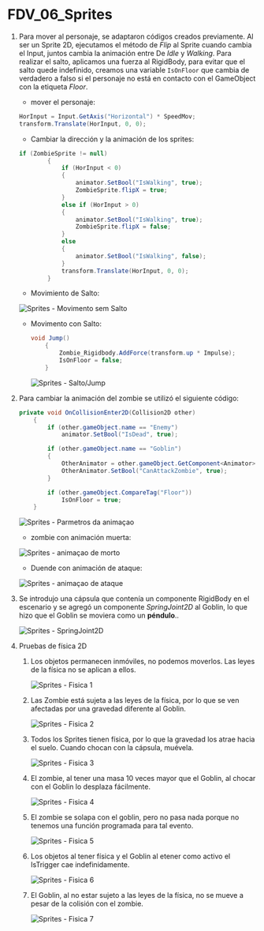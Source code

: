 # FDV_06_Sprites

1. Para mover al personaje, se adaptaron códigos creados previamente. Al ser un Sprite 2D, ejecutamos el método de _Flip_ al Sprite cuando cambia el Input, juntos cambia la animación entre De _Idle_ y _Walking_.
Para realizar el salto, aplicamos una fuerza al RigidBody, para evitar que el salto quede indefinido, creamos una variable `IsOnFloor` que cambia de verdadero a falso si el personaje no está en contacto con el GameObject con la etiqueta _Floor_.

    - mover el personaje:

    ```C#
    HorInput = Input.GetAxis("Horizontal") * SpeedMov;
    transform.Translate(HorInput, 0, 0);
    ```

    - Cambiar la dirección y la animación de los sprites:

    ```C#
    if (ZombieSprite != null)
            {
                if (HorInput < 0)
                {
                    animator.SetBool("IsWalking", true);
                    ZombieSprite.flipX = true;
                }
                else if (HorInput > 0)
                {
                    animator.SetBool("IsWalking", true);
                    ZombieSprite.flipX = false;
                }
                else
                {
                    animator.SetBool("IsWalking", false);
                }
                transform.Translate(HorInput, 0, 0);
            }
    ```

    - Movimiento de Salto:

    ![Sprites - Movimento sem Salto](https://github.com/almadacv/FDV_06_Sprites/blob/master/Gif/Zombie_walk.gif)

    - Movimento con Salto:

        ```C#
        void Jump()
            {
                Zombie_Rigidbody.AddForce(transform.up * Impulse);
                IsOnFloor = false;
            }
        ```

        ![Sprites - Salto/Jump](https://github.com/almadacv/FDV_06_Sprites/blob/master/Gif/Zombie_walk_jump.gif)

2. Para cambiar la animación del zombie se utilizó el siguiente código:

    ```C#
    private void OnCollisionEnter2D(Collision2D other)
        {
            if (other.gameObject.name == "Enemy")
                animator.SetBool("IsDead", true);

            if (other.gameObject.name == "Goblin")
            {
                OtherAnimator = other.gameObject.GetComponent<Animator>();
                OtherAnimator.SetBool("CanAttackZombie", true);
            }

            if (other.gameObject.CompareTag("Floor"))
                IsOnFloor = true;
        }
    ```

    ![Sprites - Parmetros da animaçao](https://github.com/almadacv/FDV_06_Sprites/blob/main/Gif/Animator.png)
    

    - zombie con animación muerta:

    ![Sprites - animaçao de morto](https://github.com/almadacv/FDV_06_Sprites/blob/master/Gif/Zombie_dead.gif)

    - Duende con animación de ataque:

    ![Sprites - animaçao de ataque](https://github.com/almadacv/FDV_06_Sprites/blob/master/Gif/Goblin_Attack.gif)

3. Se introdujo una cápsula que contenía un componente RigidBody en el escenario y se agregó un componente _SpringJoint2D_ al Goblin, lo que hizo que el Goblin se moviera como un __péndulo__..

    ![Sprites - SpringJoint2D](https://github.com/almadacv/FDV_06_Sprites/blob/master/Gif/Goblin_Joint.gif)

4. Pruebas de física 2D
    1. Los objetos permanecen inmóviles, no podemos moverlos. Las leyes de la física no se aplican a ellos.

        ![Sprites - Fisica 1](https://github.com/almadacv/FDV_06_Sprites/blob/master/Gif/fisica_1.gif)

    2. Las Zombie está sujeta a las leyes de la física, por lo que se ven afectadas por una gravedad diferente al Goblin.

         ![Sprites - Fisica 2](https://github.com/almadacv/FDV_06_Sprites/blob/master/Gif/fisica_2.gif)

    3. Todos los Sprites tienen física, por lo que la gravedad los atrae hacia el suelo. Cuando chocan con la cápsula, muévela.

         ![Sprites - Fisica 3](https://github.com/almadacv/FDV_06_Sprites/blob/master/Gif/fisica_3.gif)

    4. El zombie, al tener una masa 10 veces mayor que el Goblin, al chocar con el Goblin lo desplaza fácilmente.

         ![Sprites - Fisica 4](https://github.com/almadacv/FDV_06_Sprites/blob/master/Gif/fisica_4.gif)

    5. El zombie se solapa con el goblin, pero no pasa nada porque no tenemos una función programada para tal evento.

         ![Sprites - Fisica 5](https://github.com/almadacv/FDV_06_Sprites/blob/master/Gif/fisica_5.gif)

    6. Los objetos al tener física y el Goblin al etener como activo el IsTrigger cae indefinidamente.

         ![Sprites - Fisica 6](https://github.com/almadacv/FDV_06_Sprites/blob/master/Gif/fisica_6.gif)

    7. El Goblin, al no estar sujeto a las leyes de la física, no se mueve a pesar de la colisión con el zombie.

         ![Sprites - Fisica 7](https://github.com/almadacv/FDV_06_Sprites/blob/master/Gif/fisica_7.gif)
